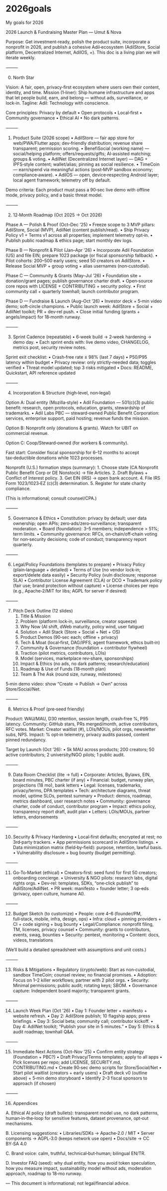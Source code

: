 # 2026goals
My goals for 2026 

2026 Launch & Fundraising Master Plan — Umut & Nova

Purpose: Get investment‑ready, polish the product suite, incorporate a nonprofit in 2026, and publish a cohesive Adil‑ecosystem (AdilStore, Social platform, Decentralized Internet, AdilOS, +). This doc is a living plan we will iterate weekly.

⸻

0) North Star

Vision: A fair, open, privacy‑first ecosystem where users own their content, identity, and time.
Mission (1‑liner): Ship humane infrastructure and apps that let people build, earn, and belong — without ads, surveillance, or lock‑in.
Tagline: Adil: Technology with conscience.

Core principles: Privacy by default • Open protocols • Local‑first • Community governance • Ethical AI • No dark patterns.

⸻

1) Product Suite (2026 scope)
	•	AdilStore — fair app store for web/PWA/Flutter apps; dev‑friendly distribution; revenue share transparent; permission scoring.
	•	BenefiSocial (working name) — social/helping platform; offers/requests/gifts; AI‑assisted matching; groups & voting.
	•	AdilNet (Decentralized Internet layer) — DAG + IPFS‑style content; wallet/alias; pinning as social resilience.
	•	TimeCoin — earn/spend via meaningful actions (post‑MVP sandbox economy; compliance‑aware).
	•	AdilOS — open, device‑respecting Android layer; local agent framework; telemetry off by default.

Demo criteria: Each product must pass a 90‑sec live demo with offline mode, privacy policy, and a basic threat model.

⸻

2) 12‑Month Roadmap (Oct 2025 → Oct 2026)

Phase A — Polish & Proof (Oct–Dec ’25)
	•	Freeze scope to 3 MVP pillars: AdilStore, Social (MVP), AdilNet (content publish/read).
	•	Ship Privacy Policy v1 + Terms v1 across all properties; implement telemetry opt‑in.
	•	Publish public roadmap & ethics page; start monthly dev logs.

Phase B — Nonprofit & Pilot (Jan–Apr ’26)
	•	Incorporate Adil Foundation (US) and file EIN; prepare 1023 package (or fiscal sponsorship fallback).
	•	Pilot cohorts: 200–500 early users; seed 50 creators on AdilStore.
	•	Release Social MVP + group voting + alias usernames (non‑custodial).

Phase C — Community & Grants (May–Jul ’26)
	•	Foundation site + donation/grant pages; publish governance charter draft.
	•	Open‑source core repos with LICENSE + CONTRIBUTING + security policy.
	•	First community call + quarterly townhall; launch contributor program.

Phase D — Fundraise & Launch (Aug–Oct ’26)
	•	Investor deck + 5‑min video demo; soft‑circle champions.
	•	Public launch week: AdilStore + Social + AdilNet toolkit; PR + dev‑rel push.
	•	Close initial funding (grants + angels/impact) for 18‑month runway.

⸻

3) Sprint Cadence (repeatable)
	•	6‑week build → 2‑week hardening → demo day.
	•	Each sprint ends with: live demo video, CHANGELOG, metrics post, security review notes.

Sprint exit checklist:
	•	Crash‑free rate ≥ 98% (last 7 days)
	•	P50/P95 latency within budget
	•	Privacy review: only strictly‑needed data; toggles verified
	•	Threat model updated; top 3 risks mitigated
	•	Docs: README, Quickstart, API reference updated

⸻

4) Incorporation & Structure (high‑level, non‑legal)

Option A: Dual entity (Mozilla‑style)
	•	Adil Foundation — 501(c)(3) public benefit: research, open protocols, education, grants, stewardship of trademarks.
	•	Adil Labs PBC — steward‑owned Public Benefit Corporation: services, enterprise support, paid hosting; revenue funds the mission.

Option B: Nonprofit only (donations & grants). Watch for UBIT on commercial revenue.

Option C: Coop/Steward‑owned (for workers & community).

Fast start: Consider fiscal sponsorship for 6–12 months to accept tax‑deductible donations while 1023 processes.

Nonprofit (U.S.) formation steps (summary):
	1.	Choose state (CA Nonprofit Public Benefit Corp or DE Nonstock) → file Articles.
	2.	Draft Bylaws + Conflict of Interest policy.
	3.	Get EIN (IRS) → open bank account.
	4.	File IRS Form 1023/1023‑EZ (c)(3) determination.
	5.	Register for state charity compliance.

(This is informational; consult counsel/CPA.)

⸻

5) Governance & Ethics
	•	Constitution: privacy by default; user data ownership; open APIs; zero‑ads/zero‑surveillance; transparent moderation.
	•	Board (foundation): 3–5 members; independence > 51%; term limits.
	•	Community governance: RFCs, on‑chain/off‑chain voting for non‑security decisions; code of conduct; transparency report quarterly.

⸻

6) Legal/Policy Foundations (templates to prepare)
	•	Privacy Policy (plain‑language + detailed)
	•	Terms of Use (no vendor lock‑in; export/delete data easily)
	•	Security Policy (vuln disclosure; response SLA)
	•	Contributor License Agreement (CLA) or DCO
	•	Trademark policy (fair use; brand protection without capture)
	•	License choices per repo (e.g., Apache‑2/MIT for libs; AGPL for server if desired)

⸻

7) Pitch Deck Outline (12 slides)
	1.	Title & Mission
	2.	Problem (platform lock‑in, surveillance, creator squeeze)
	3.	Why Now (AI shift, dWeb maturity, policy wind, user fatigue)
	4.	Solution = Adil Stack (Store + Social + Net + OS)
	5.	Product Demos (90‑sec each; offline + privacy)
	6.	Tech & Moat (local‑first, DAG/IPFS, agent framework, ethics built‑in)
	7.	Community & Governance (foundation + contributor flywheel)
	8.	Traction (pilot metrics, contributors, LOIs)
	9.	Model (services, marketplace rev‑share, sponsorships)
	10.	Impact & Ethics (no ads, no dark patterns; research/education)
	11.	Roadmap & Use of Funds (18‑month plan)
	12.	Team & The Ask (round size, runway, milestones)

5‑min demo video: show “Create → Publish → Own” across Store/Social/Net.

⸻

8) Metrics & Proof (pre‑seed friendly)

Product: WAU/MAU, D30 retention, session length, crash‑free %, P95 latency.
Community: GitHub stars, PRs merged/month, active contributors, RFC votes.
Market: Creator waitlist (#), LOIs/MOUs, pilot orgs, newsletter subs, NPS.
Impact: % opt‑in telemetry, privacy audits passed, content pinned redundancy.

Target by Launch (Oct ’26):
	•	5k MAU across products; 200 creators; 50 active contributors; 2 university/NGO pilots; 1 public audit.

⸻

9) Data Room Checklist (lite → full)
	•	Corporate: Articles, Bylaws, EIN, board minutes, PBC charter (if any)
	•	Financial: budget, runway plan, projections (18 mo), bank letters
	•	Legal: licenses, trademarks, privacy/terms, DPA templates
	•	Tech: architecture diagrams, threat model, uptime SLOs, pentest summary
	•	Product: demos, roadmap, metrics dashboard, user research notes
	•	Community: governance charter, code of conduct, contributor program
	•	Impact: ethics policy, transparency report draft, audit plan
	•	Letters: LOIs/MOUs, partner letters, endorsements

⸻

10) Security & Privacy Hardening
	•	Local‑first defaults; encrypted at rest; no 3rd‑party trackers.
	•	App permissions scorecard in AdilStore listings.
	•	Data minimization matrix (field‑by‑field): purpose, retention, lawful basis.
	•	Vulnerability disclosure + bug bounty (budget permitting).

⸻

11) Go‑To‑Market (ethical)
	•	Creators‑first: seed fund for first 50 creators; onboarding concierge.
	•	University & NGO pilots: research labs, digital rights orgs.
	•	Dev‑rel: templates, SDKs, “one‑click publish” to AdilStore/AdilNet.
	•	PR week: manifesto + founder letter; 3 op‑eds (privacy, open culture, humane AI).

⸻

12) Budget Sketch (to customize)
	•	People: core 4–6 (founder/PM, full‑stack, mobile, infra, design, ops)
	•	Infra: cloud + pinning providers + CI + code signing + bug bounty
	•	Legal/Compliance: nonprofit filing, TM, licenses, privacy counsel
	•	Community: grants to contributors, events, swag, bounties
	•	Security: pentest, monitoring
	•	Content: docs, videos, translations

(We’ll build a detailed spreadsheet with assumptions and unit costs.)

⸻

13) Risks & Mitigations
	•	Regulatory (crypto/web): Start as non‑custodial, sandbox TimeCoin; counsel review; no financial promises.
	•	Adoption: Focus on 1–2 killer workflows; partner with 2 pilot orgs.
	•	Security: Minimal permissions; public audit; rotating keys; SBOM.
	•	Governance capture: Independent board majority; transparent grants.

⸻

14) Launch Week Plan (Oct ’26)
	•	Day 1: Founder letter + manifesto + website refresh.
	•	Day 2: AdilStore publish; 10 flagship apps; press briefings.
	•	Day 3: Social beta; community call; contributor kickoff.
	•	Day 4: AdilNet toolkit; “Publish your site in 5 minutes.”
	•	Day 5: Ethics & audit roadmap; townhall Q&A.

⸻

15) Immediate Next Actions (Oct–Nov ’25)
	•	Confirm entity strategy (Foundation + PBC?)
	•	Draft Privacy/Terms templates; apply to all apps
	•	Pick licenses per repo; add LICENSE, SECURITY.md, CONTRIBUTING.md
	•	Create 90‑sec demo scripts for Store/Social/Net
	•	Start pilot waitlist (creators + early users)
	•	Draft deck v0 (outline above) + 5‑min demo storyboard
	•	Identify 2–3 fiscal sponsors to approach (if chosen)

⸻

16) Appendices

A. Ethical AI policy (draft bullets): transparent model use, no dark patterns, human‑in‑the‑loop for sensitive features, dataset provenance, opt‑out mechanisms.

B. Licensing suggestions:
	•	Libraries/SDKs → Apache‑2.0 / MIT
	•	Server components → AGPL‑3.0 (keeps network use open)
	•	Docs/site → CC BY‑SA 4.0

C. Brand voice: calm, truthful, technical‑but‑human; bilingual EN/TR.

D. Investor FAQ (seed): why dual entity, how you avoid token speculation, how you measure impact, sustainability model without ads, moderation approach, roadmap to 18‑mo runway.

—
This document is informational; not legal/financial advice.

